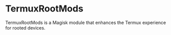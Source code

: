 # TermuxRootMods
TermuxRootMods is a Magisk module  that enhances the Termux experience for rooted devices. 
